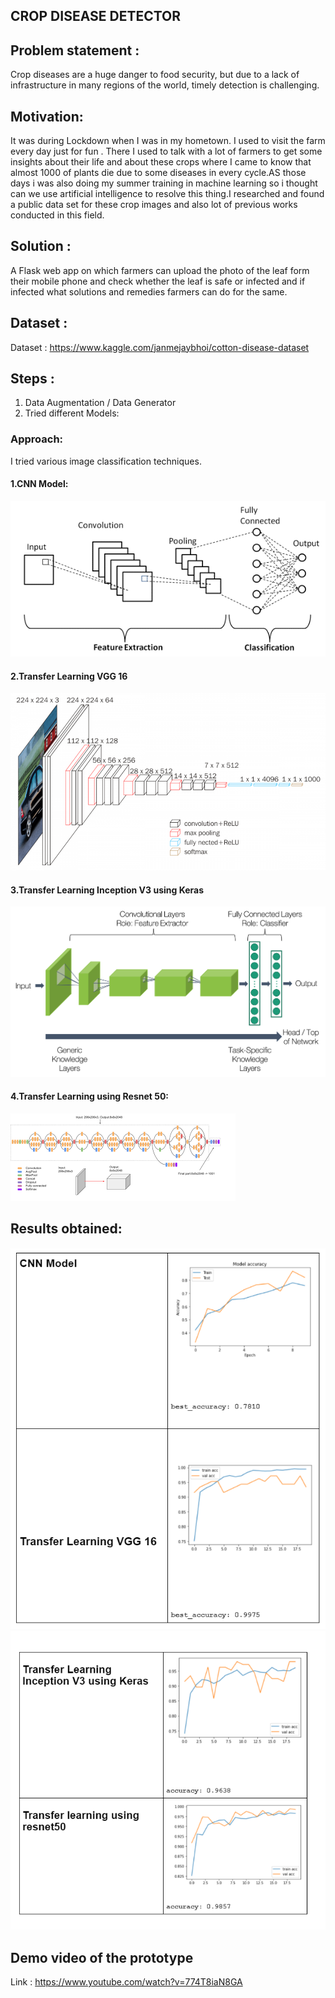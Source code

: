 ## CROP DISEASE DETECTOR 

## Problem statement :
Crop diseases are a huge danger to food security, but due to a lack of infrastructure in many regions of the world, timely detection is challenging.

## Motivation:
It was during Lockdown when I was in my hometown. I used to visit the farm every day just for fun . There I used to talk with a lot of farmers to get some insights about their life and about these crops where I came to know that almost 1000 of plants die due to some diseases in every cycle.AS those days i was also doing my summer training in machine learning so i thought can we use artificial intelligence to resolve this thing.I researched and found a public data set for these crop images and also lot of previous works conducted in this field.

## Solution :
A Flask web app on which farmers can upload the photo of the leaf form their mobile phone and check whether the leaf is safe or infected and if infected what solutions and remedies farmers can do for the same.

## Dataset :

Dataset : https://www.kaggle.com/janmejaybhoi/cotton-disease-dataset
## Steps :
1) Data Augmentation / Data Generator 
2) Tried different Models:
  ### Approach:
  I tried various image classification techniques.
  #### 1.CNN Model:
  ![img](https://github.com/Apoorv070/Crop_Disease_Detector/blob/main/download.png)
  #### 2.Transfer Learning VGG 16 
  ![img](https://github.com/Apoorv070/Crop_Disease_Detector/blob/main/download2.png)
  #### 3.Transfer Learning Inception V3 using Keras
  ![img](https://github.com/Apoorv070/Crop_Disease_Detector/blob/main/img3.png)
  #### 4.Transfer Learning using Resnet 50:
  ![img](https://github.com/Apoorv070/Crop_Disease_Detector/blob/main/image4.png)
  
## Results obtained:
![img](https://github.com/Apoorv070/Crop_Disease_Detector/blob/main/result1.PNG)
![img](https://github.com/Apoorv070/Crop_Disease_Detector/blob/main/result2.PNG)
## Demo video of the prototype
Link : https://www.youtube.com/watch?v=774T8iaN8GA



